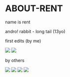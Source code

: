 # ABOUT-RENT

name is rent 

andro! rabbit - long tail (13yo)  

first edits (by me)

![](https://i.ibb.co/nMSf3b4/Untitled54-20240729010629.webp) ![](https://i.ibb.co/Fqr0hGg/Untitled59-20240729235700.webp)

by others

![](https://i.ibb.co/xHvBy17/IMG-1632.webp) ![](https://i.ibb.co/9TJQMB8/Untitled1067-20240730181631.webp) ![](https://i.ibb.co/KFcPZdg/IMG-6450.webp) ![](https://i.ibb.co/PYRj06T/Untitled954-20240801173725.webp)

